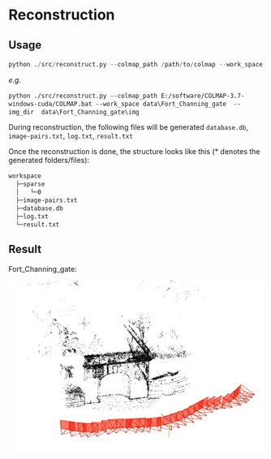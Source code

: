 # Reconstruction

## Usage

```py
python ./src/reconstruct.py --colmap_path /path/to/colmap --work_space /path/to/work_space --img_dir /path/to/image_folder
```
*e.g.*

```
python ./src/reconstruct.py --colmap_path E:/software/COLMAP-3.7-windows-cuda/COLMAP.bat --work_space data\Fort_Channing_gate  --img_dir  data\Fort_Channing_gate\img
```

During reconstruction, the following files will be generated `database.db`, `image-pairs.txt`, `log.txt`, `result.txt`

Once the reconstruction is done, the structure looks like this (* denotes the generated folders/files): 
```
workspace
  ├─sparse  
  │   └─0  
  ├─image-pairs.txt  
  ├─database.db  
  ├─log.txt  
  └─result.txt  
```
## Result

Fort_Channing_gate:

![pic alt](../img/demo/Fort_Channing_gate.png "opt title")
